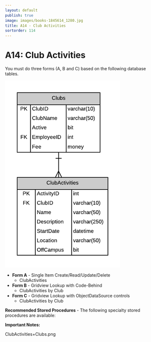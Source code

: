```yaml
---
layout: default
publish: true
image: images/books-1845614_1280.jpg
title: A14 - Club Activities
sortorder: 114
---
```

# A14: Club Activities

You must do three forms (A, B and C) based on the following database tables.

![](A14.png)

- **Form A** - Single Item Create/Read/Update/Delete
  - ClubActivities
- **Form B** - Gridview Lookup with Code-Behind
  - ClubActivities by Club
- **Form C** - Gridview Lookup with ObjectDataSource controls
  - ClubActivities by Club

**Recommended Stored Procedures** - The following specialty stored procedures are available:

**Important Notes:** 

ClubActivities+Clubs.png
